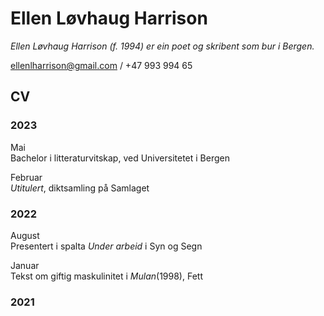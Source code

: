 # Ellen Løvhaug Harrison

*Ellen Løvhaug Harrison (f. 1994) er ein poet og skribent som bur i Bergen.*  
  
ellenlharrison@gmail.com / +47 993 994 65
  
  
## CV

### 2023

Mai  
Bachelor i litteraturvitskap, ved Universitetet i Bergen 

Februar  
*Utitulert*, diktsamling på Samlaget


### 2022

August  
Presentert i spalta *Under arbeid* i Syn og Segn  
  
Januar  
Tekst om giftig maskulinitet i _Mulan_(1998), Fett  

### 2021
